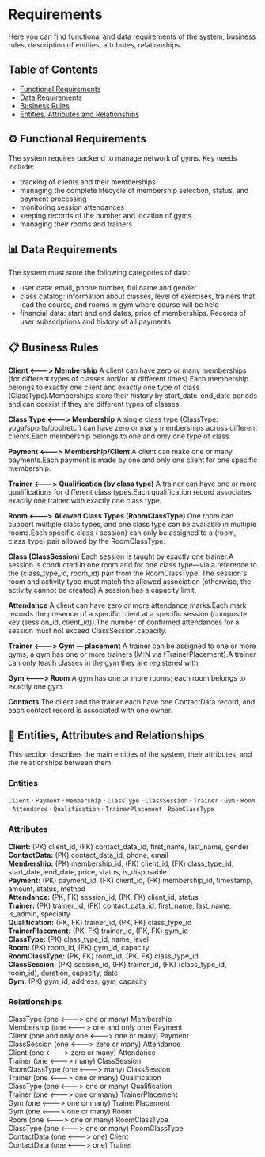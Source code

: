# Requirements

Here you can find functional and data requirements of the system, business rules, description of entities, attributes,
relationships.

## Table of Contents

- [Functional Requirements](#-functional-requirements)
- [Data Requirements](#-data-requirements)
- [Business Rules](#-business-rules)
- [Entities, Attributes and Relationships](#-entities-attributes-and-relationships)

## ⚙️ Functional Requirements

The system requires backend to manage network of gyms. Key needs include:

- tracking of clients and their memberships
- managing the complete lifecycle of membership selection, status, and payment processing
- monitoring session attendances
- keeping records of the number and location of gyms
- managing their rooms and trainers

## 📊 Data Requirements

The system must store the following categories of data:

- user data: email, phone number, full name and gender
- class catalog: information about classes, level of exercises, trainers that lead the course, and rooms in gym where
  course will be held
- financial data: start and end dates, price of memberships. Records of user subscriptions and history of all payments

## 📋 Business Rules

**Client <---> Membership**
A client can have zero or many memberships (for different types of classes and/or at different times).Each membership
belongs to exactly one client and exactly one type of class (ClassType).Memberships store their history by
start_date–end_date periods and can coexist if they are different types of classes.

**Class Type <---> Membership**
A single class type (ClassType: yoga/sports/pool/etc.) can have zero or many memberships across different clients.Each
membership belongs to one and only one type of class.

**Payment <---> Membership/Client**
A client can make one or many payments.Each payment is made by one and only one client for one specific membership.

**Trainer <---> Qualification (by class type)**
A trainer can have one or more qualifications for different class types.Each qualification record associates exactly one
trainer with exactly one class type.

**Room <---> Allowed Class Types (RoomClassType)**
One room can support multiple class types, and one class type can be available in multiple rooms.Each specific class (
session) can only be assigned to a (room, class_type) pair allowed by the RoomClassType.

**Class (ClassSession)**
Each session is taught by exactly one trainer.A session is conducted in one room and for one class type—via a reference
to the (class_type_id, room_id) pair from the RoomClassType. The session's room and activity type must match the allowed
association (otherwise, the activity cannot be created).A session has a capacity limit.

**Attendance**
A client can have zero or more attendance marks.Each mark records the presence of a specific client at a specific
session (composite key (session_id, client_id)).The number of confirmed attendances for a session must not exceed
ClassSession.capacity.

**Trainer <---> Gym — placement**
A trainer can be assigned to one or more gyms; a gym has one or more trainers (M:N via fTrainerPlacement).A trainer can
only teach classes in the gym they are registered with.

**Gym <---> Room**
A gym has one or more rooms; each room belongs to exactly one gym.

**Contacts**
The client and the trainer each have one ContactData record, and each contact record is associated with one owner.

## 🧩 Entities, Attributes and Relationships

This section describes the main entities of the system, their attributes, and the relationships between them.

### Entities

`Client` · `Payment` · `Membership` · `ClassType` · `ClassSession` · `Trainer` · `Gym` · `Room` · `Attendance` ·
`Qualification` · `TrainerPlacement` · `RoomClassType`

### Attributes

**Client:** (PK) client_id, (FK) contact_data_id, first_name, last_name, gender  
**ContactData:** (PK) contact_data_id, phone, email  
**Membership:** (PK) membership_id, (FK) client_id, (FK) class_type_id, start_date, end_date, price, status,
is_disposable  
**Payment:** (PK) payment_id, (FK) client_id, (FK) membership_id, timestamp, amount, status, method  
**Attendance:** (PK, FK) session_id, (PK, FK) client_id, status  
**Trainer:** (PK) trainer_id, (FK) contact_data_id, first_name, last_name, is_admin, specialty  
**Qualification:** (PK, FK) trainer_id, (PK, FK) class_type_id  
**TrainerPlacement:** (PK, FK) trainer_id, (PK, FK) gym_id  
**ClassType:** (PK) class_type_id, name, level  
**Room:** (PK) room_id, (FK) gym_id, capacity  
**RoomClassType:** (PK, FK) room_id, (PK, FK) class_type_id  
**ClassSession:** (PK) session_id, (FK) trainer_id, (FK) (class_type_id, room_id), duration, capacity, date  
**Gym:** (PK) gym_id, address, gym_capacity

### Relationships

ClassType (one <---> one or many) Membership  
Membership (one <---> one and only one) Payment  
Client (one and only one <---> one or many) Payment  
ClassSession (one <---> zero or many) Attendance  
Client (one <---> zero or many) Attendance  
Trainer (one <---> many) ClassSession  
RoomClassType (one <---> many) ClassSession  
Trainer (one <---> one or many) Qualification  
ClassType (one <---> one or many) Qualification  
Trainer (one <---> one or many) TrainerPlacement  
Gym (one <---> one or many) TrainerPlacement  
Gym (one <---> one or many) Room  
Room (one <---> one or many) RoomClassType  
ClassType (one <---> one or many) RoomClassType  
ContactData (one <---> one) Client  
ContactData (one <---> one) Trainer  
